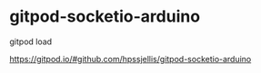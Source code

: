 # gitpod-socketio-arduino


gitpod load

https://gitpod.io/#github.com/hpssjellis/gitpod-socketio-arduino

